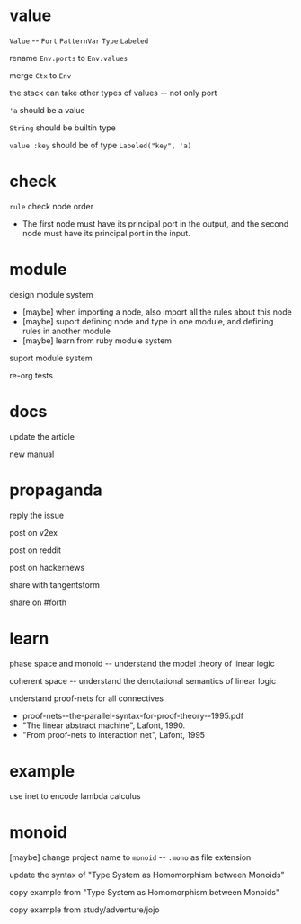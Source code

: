 # value

`Value` -- `Port` `PatternVar` `Type` `Labeled`

rename `Env.ports` to `Env.values`

merge `Ctx` to `Env`

the stack can take other types of values -- not only port

`'a` should be a value

`String` should be builtin type

`value :key` should be of type `Labeled("key", 'a)`

# check

`rule` check node order

- The first node must have its principal port in the output,
  and the second node must have its principal port in the input.

# module

design module system

- [maybe] when importing a node, also import all the rules about this node
- [maybe] suport defining node and type in one module, and defining rules in another module
- [maybe] learn from ruby module system

suport module system

re-org tests

# docs

update the article

new manual

# propaganda

reply the issue

post on v2ex

post on reddit

post on hackernews

share with tangentstorm

share on #forth

# learn

phase space and monoid -- understand the model theory of linear logic

coherent space -- understand the denotational semantics of linear logic

understand proof-nets for all connectives

- proof-nets--the-parallel-syntax-for-proof-theory--1995.pdf
- "The linear abstract machine", Lafont, 1990.
- "From proof-nets to interaction net", Lafont, 1995

# example

use inet to encode lambda calculus

# monoid

[maybe] change project name to `monoid` -- `.mono` as file extension

update the syntax of "Type System as Homomorphism between Monoids"

copy example from "Type System as Homomorphism between Monoids"

copy example from study/adventure/jojo
